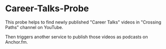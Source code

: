 # Career-Talks-Probe

This probe helps to find newly published "Career Talks" videos in "Crossing Paths" channel on YouTube. 

Then triggers another service to publish those videos as podcasts on Anchor.fm.
